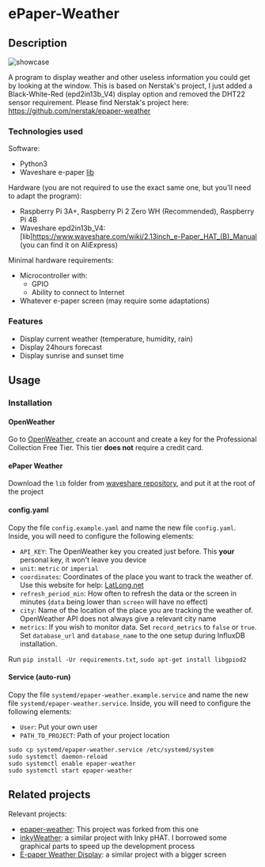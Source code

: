 # ePaper-Weather

## Description

![showcase](https://github.com/xelemorf/epaper-weather-epd2in13b_V4/assets/979681/0ba047d8-bf32-45f6-825e-cebcf3c97c2e)

A program to display weather and other useless information you could get by looking at the window.
This is based on Nerstak's project, I just added a Black-White-Red (epd2in13b_V4) display option and removed the DHT22 sensor requirement.
Please find Nerstak's project here: https://github.com/nerstak/epaper-weather

### Technologies used

Software:

- Python3
- Waveshare e-paper [lib](https://github.com/waveshare/e-Paper/blob/master/RaspberryPi_JetsonNano/python/lib/)

Hardware (you are not required to use the exact same one, but you'll need to adapt the program):

- Raspberry Pi 3A+, Raspberry Pi 2 Zero WH (Recommended), Raspberry Pi 4B
- Waveshare epd2in13b_V4: [lib]https://www.waveshare.com/wiki/2.13inch_e-Paper_HAT_(B)_Manual (you can find it on AliExpress)

Minimal hardware requirements:

- Microcontroller with:
    - GPIO
    - Ability to connect to Internet
- Whatever e-paper screen (may require some adaptations)

### Features

- Display current weather (temperature, humidity, rain)
- Display 24hours forecast
- Display sunrise and sunset time

## Usage

### Installation

#### OpenWeather

Go to [OpenWeather](https://openweathermap.org/price#current), create an account and create a key for the Professional
Collection Free Tier. This tier **does not** require a credit card.

#### ePaper Weather

Download the `lib` folder
from [waveshare repository](https://github.com/waveshare/e-Paper/tree/master/RaspberryPi_JetsonNano/python/lib/waveshare_epd),
and put it at the root of the project

#### config.yaml

Copy the file `config.example.yaml` and name the new file `config.yaml`. Inside, you will need to configure the
following elements:

- `API_KEY`: The OpenWeather key you created just before. This **your** personal key, it won't leave you device
- `unit`: `metric` or `imperial`
- `coordinates`: Coordinates of the place you want to track the weather of. Use this website for
  help: [LatLong.net](https://www.latlong.net/)
- `refresh_period_min`: How often to refresh the data or the screen in minutes (`data` being lower than `screen` will
  have no effect)
- `city`: Name of the location of the place you are tracking the weather of. OpenWeather API does not always give a
  relevant city name
- `metrics`: If you wish to monitor data. Set `record_metrics` to `false` or `true`. Set `database_url`
  and `database_name` to the one setup during InfluxDB installation.

Run `pip install -Ur requirements.txt`, `sudo apt-get install libgpiod2`

#### Service (auto-run)

Copy the file `systemd/epaper-weather.example.service` and name the new file `systemd/epaper-weather.service`. Inside, you will need to configure the
following elements:
- `User`: Put your own user
- `PATH_TO_PROJECT`: Path of your project location

```
sudo cp systemd/epaper-weather.service /etc/systemd/system
sudo systemctl daemon-reload
sudo systemctl enable epaper-weather
sudo systemctl start epaper-weather
```

## Related projects

Relevant projects:

- [epaper-weather](https://github.com/nerstak/epaper-weather): This project was forked from this one
- [inkyWeather](https://github.com/xenOs76/inkyWeather): a similar project with Inky pHAT. I borrowed some graphical
  parts to speed up the development process
- [E-paper Weather Display](https://github.com/AbnormalDistributions/e_paper_weather_display): a similar project with a
  bigger screen
